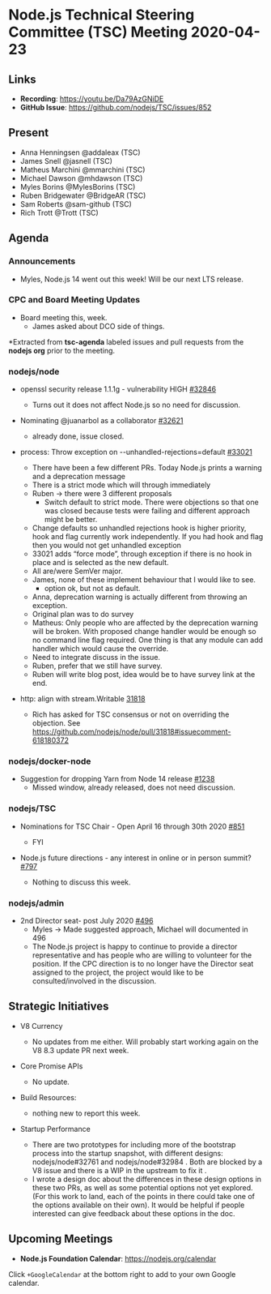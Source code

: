# Node.js Technical Steering Committee (TSC) Meeting 2020-04-23

## Links

* **Recording**:  https://youtu.be/Da79AzGNiDE
* **GitHub Issue**: https://github.com/nodejs/TSC/issues/852

## Present

* Anna Henningsen @addaleax (TSC)
* James Snell @jasnell (TSC)
* Matheus Marchini @mmarchini (TSC)
* Michael Dawson @mhdawson (TSC)
* Myles Borins @MylesBorins (TSC)
* Ruben Bridgewater @BridgeAR (TSC)
* Sam Roberts @sam-github (TSC)
* Rich Trott @Trott (TSC)

## Agenda

### Announcements

* Myles, Node.js 14 went out this week! Will be our next LTS release.

### CPC and Board Meeting Updates

* Board meeting this, week.
  * James asked about DCO side of things.

*Extracted from **tsc-agenda** labeled issues and pull requests from the **nodejs org** prior to the meeting.

### nodejs/node

* openssl security release 1.1.1g - vulnerability HIGH [#32846](https://github.com/nodejs/node/issues/32846)
  * Turns out it does not affect Node.js so no need for discussion.

* Nominating @juanarbol as a collaborator [#32621](https://github.com/nodejs/node/issues/32621)
  * already done, issue closed.

* process: Throw exception on --unhandled-rejections=default [#33021](https://github.com/nodejs/node/pull/33021)
  * There have been a few different PRs. Today Node.js prints a warning and a
    deprecation message
  * There is a strict mode which will through immediately
  * Ruben -> there were 3 different proposals
    * Switch default to strict mode. There were objections so that one was closed because
      tests were failing and different approach might be better.
  * Change defaults so unhandled rejections hook is higher priority, hook and flag
    currently work independently. If you had hook and flag then you would not
    get unhandled exception
  * 33021 adds “force mode”, through exception if there is no hook in place and is
    selected as the new default.
  * All are/were SemVer major.
  * James, none of these implement behaviour that I would like to see.
    * option ok, but not as default.
  * Anna, deprecation warning is actually different from throwing an exception.
  * Original plan was to do survey
  * Matheus: Only people who are affected by the deprecation warning will be broken. With
    proposed change handler would be enough so no command line flag required. One thing
    is that any module can add handler which would cause the override.
  * Need to integrate discuss in the issue.
  * Ruben, prefer that we still have survey.
  * Ruben will write blog post, idea would be to have survey link at the end.

* http: align with stream.Writable [31818](https://github.com/nodejs/node/pull/31818)
  * Rich has asked for TSC consensus or not on overriding the objection. See
    https://github.com/nodejs/node/pull/31818#issuecomment-618180372

### nodejs/docker-node

* Suggestion for dropping Yarn from Node 14 release [#1238](https://github.com/nodejs/docker-node/issues/1238)
  * Missed window, already released, does not need discussion.

### nodejs/TSC

* Nominations for TSC Chair - Open April 16 through 30th 2020 [#851](https://github.com/nodejs/TSC/issues/851)
  * FYI

* Node.js future directions - any interest in online or in person summit? [#797](https://github.com/nodejs/TSC/issues/797)
  * Nothing to discuss this week.

### nodejs/admin

* 2nd Director seat- post July 2020 [#496](https://github.com/nodejs/admin/issues/496)
  * Myles -> Made suggested approach, Michael will documented in 496
  * The Node.js project is happy to continue to provide a director representative and has
    people who are willing to volunteer for the position. If the CPC direction is to no longer have
    the Director seat assigned to the project, the project would like to be consulted/involved in
    the discussion.

## Strategic Initiatives

* V8 Currency
  * No updates from me either. Will probably start working again on the V8 8.3 update PR next week.

* Core Promise APIs
  * No update.

* Build Resources:
  * nothing new to report this week.

* Startup Performance
  * There are two prototypes for including more of the bootstrap process into the startup snapshot, with different designs: nodejs/node#32761 and nodejs/node#32984 . Both are blocked by a V8 issue and there is a WIP in the upstream to fix it .
  * I wrote a design doc about the differences in these design options in these two PRs, as well as some potential options not yet explored. (For this work to land, each of the points in there could take one of the options available on their own). It would be helpful if people interested can give feedback about these options in the doc.

## Upcoming Meetings

* **Node.js Foundation Calendar**: https://nodejs.org/calendar

Click `+GoogleCalendar` at the bottom right to add to your own Google calendar.
